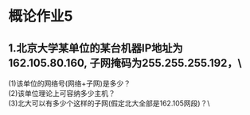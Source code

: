 # 概论作业5

## 1.北京大学某单位的某台机器IP地址为162.105.80.160, 子网掩码为255.255.255.192，\
(1)该单位的网络号(网络+子网)是多少？\
(2)该单位理论上可容纳多少主机？\
(3)北大可以有多少个这样的子网(假定北大全部是162.105网段)？\



